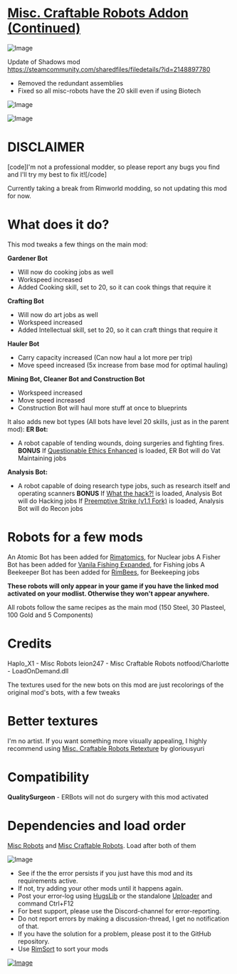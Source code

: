 # [Misc. Craftable Robots Addon (Continued)](https://steamcommunity.com/sharedfiles/filedetails/?id=2966777634)

![Image](https://i.imgur.com/buuPQel.png)

Update of Shadows mod https://steamcommunity.com/sharedfiles/filedetails/?id=2148897780

- Removed the redundant assemblies
- Fixed so all misc-robots have the 20 skill even if using Biotech

![Image](https://i.imgur.com/pufA0kM.png)
	
![Image](https://i.imgur.com/Z4GOv8H.png)

#  DISCLAIMER 

[code]I'm not a professional modder, so please report any bugs you find and I'll try my best to fix it![/code]

Currently taking a break from Rimworld modding, so not updating this mod for now.

#  What does it do?

This mod tweaks a few things on the main mod:

**Gardener Bot**
- Will now do cooking jobs as well
- Workspeed increased
- Added Cooking skill, set to 20, so it can cook things that require it

**Crafting Bot**
- Will now do art jobs as well
- Workspeed increased
- Added Intellectual skill, set to 20, so it can craft things that require it

**Hauler Bot**
- Carry capacity increased (Can now haul a lot more per trip)
- Move speed increased (5x increase from base mod for optimal hauling)

**Mining Bot, Cleaner Bot and Construction Bot**
- Workspeed increased
- Move speed increased
- Construction Bot will haul more stuff at once to blueprints

It also adds new bot types (All bots have level 20 skills, just as in the parent mod):
**ER Bot:**
- A robot capable of tending wounds, doing surgeries and fighting fires.
**BONUS**
If [Questionable Ethics Enhanced](https://steamcommunity.com/sharedfiles/filedetails/?id=1787359789) is loaded, ER Bot will do Vat Maintaining jobs

**Analysis Bot:**
- A robot capable of doing research type jobs, such as research itself and operating scanners
**BONUS**
If [What the hack?!](https://steamcommunity.com/sharedfiles/filedetails/?id=1505914869) is loaded, Analysis Bot will do Hacking jobs
If [Preemptive Strike (v1.1 Fork)](https://steamcommunity.com/sharedfiles/filedetails/?id=2056230561) is loaded, Analysis Bot will do Recon jobs

#  Robots for a few mods 

An Atomic Bot has been added for [Rimatomics](https://steamcommunity.com/sharedfiles/filedetails/?id=1127530465), for Nuclear jobs
A Fisher Bot has been added for [Vanila Fishing Expanded](https://steamcommunity.com/sharedfiles/filedetails/?id=1914064942), for Fishing jobs
A Beekeeper Bot has been added for [RimBees](https://steamcommunity.com/workshop/filedetails/?id=1558161673), for Beekeeping jobs

**These robots will only appear in your game if you have the linked mod activated on your modlist. Otherwise they won't appear anywhere.**

All robots follow the same recipes as the main mod (150 Steel, 30 Plasteel, 100 Gold and 5 Components)

#  Credits 

Haplo_X1 - Misc Robots
leion247 - Misc Craftable Robots
notfood/Charlotte - LoadOnDemand.dll

The textures used for the new bots on this mod are just recolorings of the original mod's bots, with a few tweaks

#  Better textures 

I'm no artist. If you want something more visually appealing, I highly recommend using [Misc. Craftable Robots Retexture](https://steamcommunity.com/sharedfiles/filedetails/?id=2140349611) by gloriousyuri

#  Compatibility 

**QualitySurgeon** - ERBots will not do surgery with this mod activated

#  Dependencies and load order 

[Misc Robots](https://steamcommunity.com/sharedfiles/filedetails/?id=724602224) and [Misc Craftable Robots](https://steamcommunity.com/workshop/filedetails/?id=1409512356). Load after both of them

![Image](https://i.imgur.com/PwoNOj4.png)



-  See if the the error persists if you just have this mod and its requirements active.
-  If not, try adding your other mods until it happens again.
-  Post your error-log using [HugsLib](https://steamcommunity.com/workshop/filedetails/?id=818773962) or the standalone [Uploader](https://steamcommunity.com/sharedfiles/filedetails/?id=2873415404) and command Ctrl+F12
-  For best support, please use the Discord-channel for error-reporting.
-  Do not report errors by making a discussion-thread, I get no notification of that.
-  If you have the solution for a problem, please post it to the GitHub repository.
-  Use [RimSort](https://github.com/RimSort/RimSort/releases/latest) to sort your mods



[![Image](https://img.shields.io/github/v/release/emipa606/MiscCraftableRobotsAddon?label=latest%20version&style=plastic&color=9f1111&labelColor=black)](https://steamcommunity.com/sharedfiles/filedetails/changelog/2966777634)
